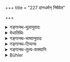 +++
title = "227 दानधर्मन् निषेवेत"

+++

<details><summary>गङ्गानथ-मूलानुवादः</summary>

He shall practise, to the best of his ability, charity and righteousness in connection with sacrifices and acts of piety with a cheerful heart, if he finds a suitable recipient.—(227)
</details>

<details><summary>मेधातिथिः</summary>

**दानधर्मश्** च तडागादिः । स्माहारद्वन्द्वः । अथ वा दानं च तद् धर्मश् चासाव् इति । धर्मग्रहणेन प्रीत्यादिना नियमभावम् आह । **भावेन तुष्टेन** प्रसन्नेन चित्तेन **पात्रम्** **आसाद्य** व्रतादिदानं च । एवं **पौर्तिकं** बहिर्वेदिकम् ॥ ४.२२७ ॥
</details>

<details><summary>गङ्गानथ-भाष्यानुवादः</summary>

‘*Charity* and *Righteousness*’—in the form of tanks, etc; the compound being construed as a Copulative one. Or, it may.be explained as ‘the duty of *charity*;’ the mention of duty indicating the necessity of maintaining a cheerful disposition.

‘*Bhāvena*’—with the heart; ‘*parituṣṭena*’—cheerful, happy—‘*If he finds a suitable recipient*’, he shall offer gifts in connection with the observances that he keeps, as also in connection with the acts that he does outside the sacrificial altar.—(227)
</details>

<details><summary>गङ्गानथ-टिप्पन्यः</summary>

This verse is quoted in *Parāśaramādhava* (Ācāra, p. 165);—and in
*Hemādri* (Dāna, p. 7).
</details>

<details><summary>गङ्गानथ-तुल्य-वाक्यानि</summary>

*Viṣṇu* (12.32).—‘Whatever is the most desired object in the world and
whatever is most dearly loved in the house,—that should be given to a
person with proper qualifications, by one who is desirous of obtaining
imperishable rewards.’

*Yājñavalkya* (1.201, 203).—‘Cows, land and food should be given by one
who desires his own welfare, to a proper recipient with due honours; but
never to an unfit recipient.—Day by day one should make gifts to proper
recipients; and more specially on special occasions; and whenever any
one begs of him, he should give with due respect what is asked for, to
the best of his ability.’

*Agnipurāṇa* (quoted in Parāśaramādhava, p. 165).—‘If a man’s wealth is
not used either in charity, or in enjoyment, or in acquiring fame, or in
acquiring spiritual merit,—that wealth is absolutely useless. Therefore,
after having acquired wealth, either through fate or by his own efforts,
he should make gifts to the twice-born, but never advertise them.’

*Ādityapurāṇa* (Parāśaramādhava, p. 164).—‘In the three worlds nothing
is held superior to charity.’
</details>

<details><summary>Bühler</summary>

227	Let him always practise, according to his ability, with a cheerful heart, the duty of liberality, both by sacrifices and by charitable works, if he finds a worthy recipient (for his gifts.)
</details>
